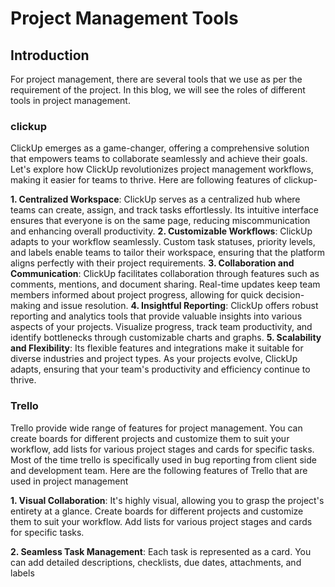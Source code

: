 # Project Management Tools

## Introduction
For project management, there are several tools that we use as per the requirement of the project. In this blog, we will see the roles of different tools in project management.

### clickup
ClickUp emerges as a game-changer, offering a comprehensive solution that empowers teams to collaborate seamlessly and achieve their goals. Let's explore how ClickUp revolutionizes project management workflows, making it easier for teams to thrive. Here are following features of clickup-

**1. Centralized Workspace**: ClickUp serves as a centralized hub where teams can create, assign, and track tasks effortlessly. Its intuitive interface ensures that everyone is on the same page, reducing miscommunication and enhancing overall productivity.
**2. Customizable Workflows**: ClickUp adapts to your workflow seamlessly. Custom task statuses, priority levels, and labels enable teams to tailor their workspace, ensuring that the platform aligns perfectly with their project requirements.
**3. Collaboration and Communication**: ClickUp facilitates collaboration through features such as comments, mentions, and document sharing. Real-time updates keep team members informed about project progress, allowing for quick decision-making and issue resolution.
**4. Insightful Reporting**: ClickUp offers robust reporting and analytics tools that provide valuable insights into various aspects of your projects. Visualize progress, track team productivity, and identify bottlenecks through customizable charts and graphs.
**5. Scalability and Flexibility**: Its flexible features and integrations make it suitable for diverse industries and project types. As your projects evolve, ClickUp adapts, ensuring that your team's productivity and efficiency continue to thrive.

### Trello

Trello provide wide range of features for project management. You can create boards for different projects and customize them to suit your workflow,  add lists for various project stages and cards for specific tasks. Most of the time trello is specifically used in bug reporting from client side and development team. Here are the following features of Trello that are used in project management

**1. Visual Collaboration**:  It's highly visual, allowing you to grasp the project's entirety at a glance. Create boards for different projects and customize them to suit your workflow. Add lists for various project stages and cards for specific tasks.

**2. Seamless Task Management**: Each task is represented as a card. You can add detailed descriptions, checklists, due dates, attachments, and labels


